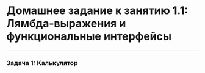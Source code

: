 # Домашнее задание к занятию 1.1: Лямбда-выражения и функциональные интерфейсы
___

### Задача 1: Калькулятор